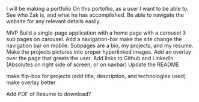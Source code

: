 I will be making a portfolio
On this portoflio, as a user I want to be able to:
See who Zak is, and what he has accomplished.
Be able to navigate the website for any relevant details easily.

MVP
Build a single-page application with a home page with a carousel
3 sub pages on carousel.
Add a navigation-bar
make the site change the navigation bar on mobile.
Subpages are a bio, my projects, and my resume.
Make the projects pictures into proper hyperlinked images.
Add an overlay over the page that greets the user.
Add links to Github and LinkedIn (Absolutes on right side of screen, or on navbar)
Update the README

make flip-box for projects (add title, description, and technologies used)
make overlay better

Add PDF of Resume to download?
